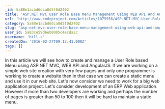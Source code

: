 ```yaml
---
_id: 5a88e1acbd6dca0d5f0d2402
title: 'ASP.NET MVC User Role Base Menu Management Using WEB API And AngularJS'
url: 'http://www.codeproject.com/Articles/1075956/ASP-NET-MVC-User-Role-Base-Menu-Management-Using-W'
category: 5a88e1acbd6dca0d5f0d2402
slug: 'asp-net-mvc-user-role-base-menu-management-using-web-api-and-angularjs'
user_id: 5a83ce59d6eb0005c4ecda2c
username: 'bill-s'
createdOn: '2016-02-27T09:13:41.000Z'
tags: []
---
```


In this article we will see how to create and manage a User Role based Menu using ASP.NET MVC, WEB API and AngularJS. If we are working on a simple web site creation with very few pages and only one programmer is working to create a website then in that case we can create a static menu and use it in our web site. Let's now consider we need to work for a big web application project. Let's consider development of an ERP Web application. However if more than two developers are working and perhaps the number of pages is greater than 50 to 100 then it will be hard to maintain a static menu.
